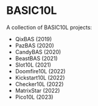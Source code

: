 # BASIC10L
A collection of BASIC10L projects:

- QixBAS (2019)
- PazBAS (2020)
- CandyBAS (2020)
- BeastBAS (2021)
- Slot10L (2021)
- Doomfire10L (2022)
- Kickstart10L (2022)
- Checker10L (2022)
- MatrixStar (2022)
- Pico10L (2023)

